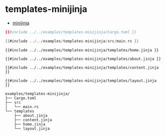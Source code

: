 # templates-minijinja

* [minijinja](https://crates.io/crates/minijinja)

```toml
{{#include ../../examples/templates-minijinja/Cargo.toml }}
```

```rust
{{#include ../../examples/templates-minijinja/src/main.rs }}
```

```jinja
{{#include ../../examples/templates-minijinja/templates/home.jinja }}
```
```jinja
{{#include ../../examples/templates-minijinja/templates/about.jinja }}
```
```jinja
{{#include ../../examples/templates-minijinja/templates/content.jinja }}
```
```jinja
{{#include ../../examples/templates-minijinja/templates/layout.jinja }}
```

```
examples/templates-minijinja/
├── Cargo.toml
├── src
│   └── main.rs
└── templates
    ├── about.jinja
    ├── content.jinja
    ├── home.jinja
    └── layout.jinja
```


